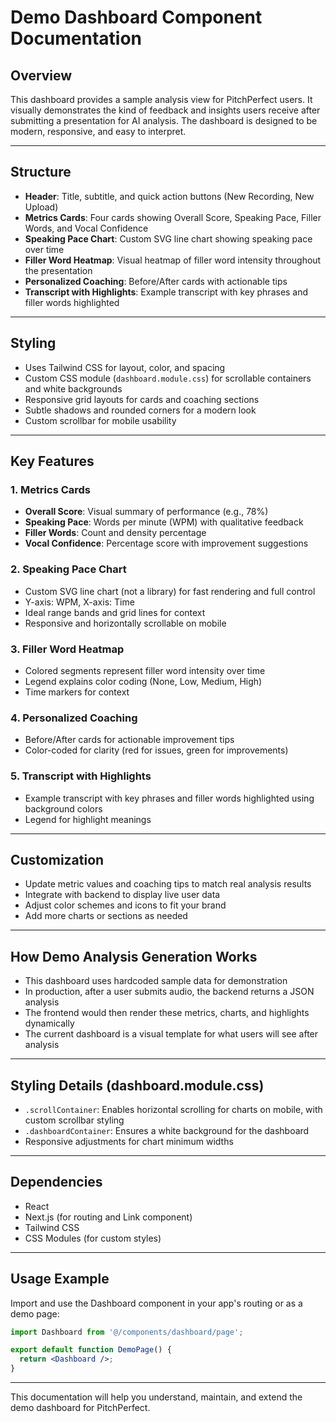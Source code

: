 # Demo Dashboard Component Documentation

## Overview
This dashboard provides a sample analysis view for PitchPerfect users. It visually demonstrates the kind of feedback and insights users receive after submitting a presentation for AI analysis. The dashboard is designed to be modern, responsive, and easy to interpret.

---

## Structure
- **Header**: Title, subtitle, and quick action buttons (New Recording, New Upload)
- **Metrics Cards**: Four cards showing Overall Score, Speaking Pace, Filler Words, and Vocal Confidence
- **Speaking Pace Chart**: Custom SVG line chart showing speaking pace over time
- **Filler Word Heatmap**: Visual heatmap of filler word intensity throughout the presentation
- **Personalized Coaching**: Before/After cards with actionable tips
- **Transcript with Highlights**: Example transcript with key phrases and filler words highlighted

---

## Styling
- Uses Tailwind CSS for layout, color, and spacing
- Custom CSS module (`dashboard.module.css`) for scrollable containers and white backgrounds
- Responsive grid layouts for cards and coaching sections
- Subtle shadows and rounded corners for a modern look
- Custom scrollbar for mobile usability

---

## Key Features
### 1. Metrics Cards
- **Overall Score**: Visual summary of performance (e.g., 78%)
- **Speaking Pace**: Words per minute (WPM) with qualitative feedback
- **Filler Words**: Count and density percentage
- **Vocal Confidence**: Percentage score with improvement suggestions

### 2. Speaking Pace Chart
- Custom SVG line chart (not a library) for fast rendering and full control
- Y-axis: WPM, X-axis: Time
- Ideal range bands and grid lines for context
- Responsive and horizontally scrollable on mobile

### 3. Filler Word Heatmap
- Colored segments represent filler word intensity over time
- Legend explains color coding (None, Low, Medium, High)
- Time markers for context

### 4. Personalized Coaching
- Before/After cards for actionable improvement tips
- Color-coded for clarity (red for issues, green for improvements)

### 5. Transcript with Highlights
- Example transcript with key phrases and filler words highlighted using background colors
- Legend for highlight meanings

---

## Customization
- Update metric values and coaching tips to match real analysis results
- Integrate with backend to display live user data
- Adjust color schemes and icons to fit your brand
- Add more charts or sections as needed

---

## How Demo Analysis Generation Works
- This dashboard uses hardcoded sample data for demonstration
- In production, after a user submits audio, the backend returns a JSON analysis
- The frontend would then render these metrics, charts, and highlights dynamically
- The current dashboard is a visual template for what users will see after analysis

---

## Styling Details (dashboard.module.css)
- `.scrollContainer`: Enables horizontal scrolling for charts on mobile, with custom scrollbar styling
- `.dashboardContainer`: Ensures a white background for the dashboard
- Responsive adjustments for chart minimum widths

---

## Dependencies
- React
- Next.js (for routing and Link component)
- Tailwind CSS
- CSS Modules (for custom styles)

---

## Usage Example
Import and use the Dashboard component in your app's routing or as a demo page:

```jsx
import Dashboard from '@/components/dashboard/page';

export default function DemoPage() {
  return <Dashboard />;
}
```

---

This documentation will help you understand, maintain, and extend the demo dashboard for PitchPerfect.
